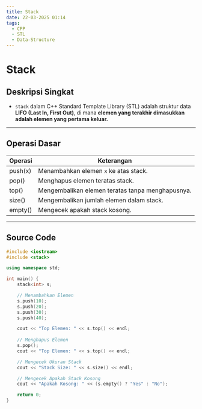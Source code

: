 ```yaml
---
title: Stack
date: 22-03-2025 01:14
tags:
  - CPP
  - STL
  - Data-Structure
---
```

# Stack

## Deskripsi Singkat  
- `stack` dalam C++ Standard Template Library (STL) adalah struktur data **LIFO (Last In, First Out)**, di mana **elemen yang terakhir dimasukkan adalah elemen yang pertama keluar.**

---

## Operasi Dasar
| Operasi | Keterangan                                       |
| ------- | ------------------------------------------------ |
| push(x) | Menambahkan elemen `x` ke atas stack.            |
| pop()   | Menghapus elemen teratas stack.                  |
| top()   | Mengembalikan elemen teratas tanpa menghapusnya. |
| size()  | Mengembalikan jumlah elemen dalam stack.         |
| empty() | Mengecek apakah stack kosong.                    |

---

## Source Code
```cpp
#include <iostream>
#include <stack>

using namespace std;

int main() {
	stack<int> s;

	// Menambahkan Elemen
	s.push(10);
	s.push(20);
	s.push(30);
	s.push(40);

	cout << "Top Elemen: " << s.top() << endl;
	
	// Menghapus Elemen
	s.pop();
	cout << "Top Elemen: " << s.top() << endl;

	// Mengecek Ukuran Stack
	cout << "Stack Size: " << s.size() << endl;

	// Mengecek Apakah Stack Kosong
	cout << "Apakah Kosong: " << (s.empty() ? "Yes" : "No");

	return 0;
}
